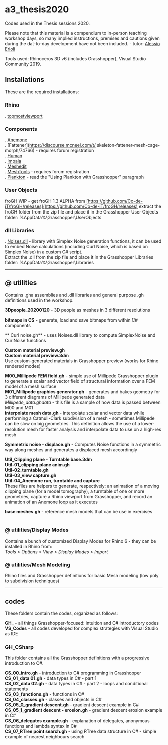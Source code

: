 # a3_thesis2020
  
Codes used in the Thesis sessions 2020.  
  
Please note that this material is a compendium to in-person teaching workshop days, so many implied instructions, premises and cautions given during the dat-to-day development have not been included. - tutor: [Alessio Erioli](https://www.unibo.it/sitoweb/alessio.erioli/)  
  
Tools used: Rhinoceros 3D v6 (includes Grasshopper), Visual Studio Community 2019.
  
## Installations
These are the required installations:

### Rhino
. [topmostviewport](https://www.food4rhino.com/app/topmost-viewport)
  
### Components
. [Anemone](https://www.food4rhino.com/app/anemone)  
. [Fattener](https://discourse.mcneel.com/t/  skeleton-fattener-mesh-cage-morph/74766) - requires forum registration  
. [Human](https://www.food4rhino.com/app/human)  
. [Impala](https://www.food4rhino.com/app/impala)  
. [Meshedit](https://www.food4rhino.com/app/meshedit)  
. [MeshTools](https://www.grasshopper3d.com/forum/topics/mesh-pipe) - requires forum registration  
. [Plankton](https://github.com/meshmash/Plankton) - read the "Using Plankton with Grasshopper" paragraph  
  
### User Objects
froGH WIP - get froGH 1.3 ALPHA from [https://github.com/Co-de-iT/froGH/releases](https://github.com/Co-de-iT/froGH/releases)
extract the froGH folder from the zip file and place it in the Grasshopper User Objects folder: %AppData%\Grasshopper\UserObjects
  
### dll Libraries
. [Noises.dll](https://drive.google.com/open?id=1UXI6UHtCaZFw4csWIghDHwlBSObBp31G) - library with Simplex Noise generation functions, it can be used to embed Noise calculations (including Curl Noise, which is based on Simplex Noise) in a custom C# script.  
Extract the .dll from the zip file and place it in the Grasshopper Libraries folder: %AppData%\Grasshopper\Libraries

---

## @ utilities

Contains .gha assemblies and .dll libraries and general purpose .gh definitions used in the workshop.

**3Dpeople_20200120** - 3D people as meshes in 3 different resolutions  
  
**bitmaps in CS** - generate, load and save bitmaps from within C# components
  
** Curl noise.gh** - uses Noises.dll library to compute SimplexNoise and CurlNoise functions  
  
**Custom material preview.gh**  
**Custom material preview.3dm**  
Use custom-generated materials in Grasshopper preview (works for Rhino rendered modes)  
  
**M00_Millipede FEM field.gh** - simple use of Millipede Grasshopper plugin to generate a scalar and vector field of structural information over a FEM model of a mesh surface  
**M01_Millipede graphics generator.gh** - generates and bakes geometry for 3 different diagrams of Millipede generated data  
*Millipede_data.ghdata* - this file is a sample of how data is passed between M00 and M01  
**interpolate mesh data.gh** - interpolate scalar and vector data while performing a Catmull-Clark subdivision of a mesh - sometimes Millipede can be slow on big geometries. This definition allows the use of a lower-resolution mesh for faster analysis and interpolate data to use on a high-res mesh  
  
**Symmetric noise - displace.gh** - Computes Noise functions in a symmetric way along meshes and generates a displaced mesh accordingly  
  
**Util_Clipping plane - Turntable base.3dm**  
**Util-01_clipping plane anim.gh**  
**Util-02_turntable.gh**  
**Util-03_view capture.gh**  
**Util-04_Anemone run, turntable and capture**  
These files are helpers to generate, respectively: an animation of a moving clipping plane (for a model tomography), a turntable of one or more geometries, capture a Rhino viewport from Grasshopper, and record an animation of an Anemone loop as it executes  
  
**base meshes.gh** - reference mesh models that can be use in exercises  
<br>

### @ utilities/Display Modes
Contains a bunch of customized Display Modes for Rhino 6 - they can be installed in Rhino from:  
_Tools > Options > View > Display Modes > Import_  


### @ utilities/Mesh Modeling
Rhino files and Grasshopper definitions for basic Mesh modeling (low poly to subdivision techniques)  

---
## codes

These folders contain the codes, organized as follows:
  
**GH_<something>** - all things Grasshopper-focused: intuition and C# introductory codes  
**VS_Codes** - all codes developed for complex strategies with Visual Studio as IDE <coming soon>  
  
### GH_CSharp
This folder contains all the Grasshopper definitions with a progressive introduction to C#.
  
**CS_00_intro.gh** - introduction to C# programming in Grasshopper  
**CS_01_data 01.gh** - data types in C# - part 1  
**CS_02_data 02.gh** - data types in C# - part 2 - loops and conditional statements  
**CS_03_functions.gh** - functions in C#  
**CS_04_classes.gh** - classes and objects in C#  
**CS_05_0_gradient descent.gh** - gradient descent example in C#  
**CS_05_1_gradient descent - erosion.gh** - gradient descent erosion example in C#  
**CS_06_delegates example.gh** - explanation of delegates, anonymous functions and lambda syntax in C#  
**CS_07_RTree point search.gh** - using RTree data structure in C# - simple example of nearest neighbours search  
